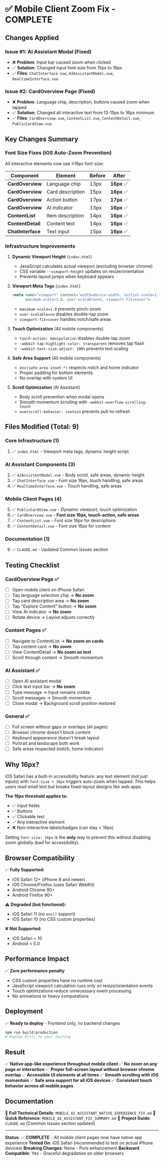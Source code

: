 # ✅ Mobile Client Zoom Fix - COMPLETE

## Changes Applied

### Issue #1: AI Assistant Modal (Fixed)
- ❌ **Problem**: Input bar caused zoom when clicked
- ✅ **Solution**: Changed input font-size from 15px to 16px
- ✅ **Files**: `ChatInterface.vue`, `AIAssistantModal.vue`, `RealtimeInterface.vue`

### Issue #2: CardOverview Page (Fixed)  
- ❌ **Problem**: Language chip, description, buttons caused zoom when tapped
- ✅ **Solution**: Changed all interactive text from 13-15px to 16px minimum
- ✅ **Files**: `CardOverview.vue`, `ContentList.vue`, `ContentDetail.vue`, `PublicCardView.vue`

## Key Changes Summary

### Font Size Fixes (iOS Auto-Zoom Prevention)
All interactive elements now use ≥16px font-size:

| Component | Element | Before | After |
|-----------|---------|--------|-------|
| **CardOverview** | Language chip | 13px | **16px** ✅ |
| **CardOverview** | Card description | 15px | **16px** ✅ |
| **CardOverview** | Action button | 17px | **17px** ✅ |
| **CardOverview** | AI indicator | 13px | **16px** ✅ |
| **ContentList** | Item description | 14px | **16px** ✅ |
| **ContentDetail** | Content text | 14px | **16px** ✅ |
| **ChatInterface** | Text input | 15px | **16px** ✅ |

### Infrastructure Improvements

1. **Dynamic Viewport Height** (`index.html`)
   - JavaScript calculates actual viewport (excluding browser chrome)
   - CSS variable `--viewport-height` updates on resize/orientation
   - Prevents layout jumps when keyboard appears

2. **Viewport Meta Tags** (`index.html`)
   ```html
   <meta name="viewport" content="width=device-width, initial-scale=1.0, 
         maximum-scale=1.0, user-scalable=no, viewport-fit=cover">
   ```
   - `maximum-scale=1.0` prevents pinch-zoom
   - `user-scalable=no` disables double-tap zoom
   - `viewport-fit=cover` handles notch/safe areas

3. **Touch Optimization** (All mobile components)
   - `touch-action: manipulation` disables double-tap zoom
   - `-webkit-tap-highlight-color: transparent` removes tap flash
   - `-webkit-text-size-adjust: 100%` prevents text scaling

4. **Safe Area Support** (All mobile components)
   - `env(safe-area-inset-*)` respects notch and home indicator
   - Proper padding for bottom elements
   - No overlap with system UI

5. **Scroll Optimization** (AI Assistant)
   - Body scroll prevention when modal opens
   - Smooth momentum scrolling with `-webkit-overflow-scrolling: touch`
   - `overscroll-behavior: contain` prevents pull-to-refresh

## Files Modified (Total: 9)

### Core Infrastructure (1)
1. ✅ `index.html` - Viewport meta tags, dynamic height script

### AI Assistant Components (3)
2. ✅ `AIAssistantModal.vue` - Body scroll, safe areas, dynamic height
3. ✅ `ChatInterface.vue` - Font size 16px, touch handling, safe areas
4. ✅ `RealtimeInterface.vue` - Touch handling, safe areas

### Mobile Client Pages (4)
5. ✅ `PublicCardView.vue` - Dynamic viewport, touch optimization
6. ✅ `CardOverview.vue` - **Font size 16px, touch-action, safe areas**
7. ✅ `ContentList.vue` - Font size 16px for descriptions
8. ✅ `ContentDetail.vue` - Font size 16px for content

### Documentation (1)
9. ✅ `CLAUDE.md` - Updated Common Issues section

## Testing Checklist

### CardOverview Page ✅
- [ ] Open mobile client on iPhone Safari
- [ ] Tap language selection chip → **No zoom**
- [ ] Tap card description area → **No zoom**
- [ ] Tap "Explore Content" button → **No zoom**
- [ ] View AI indicator → **No zoom**
- [ ] Rotate device → Layout adjusts correctly

### Content Pages ✅
- [ ] Navigate to ContentList → **No zoom on cards**
- [ ] Tap content card → **No zoom**
- [ ] View ContentDetail → **No zoom on text**
- [ ] Scroll through content → Smooth momentum

### AI Assistant ✅
- [ ] Open AI assistant modal
- [ ] Click text input bar → **No zoom**
- [ ] Type message → Input remains visible
- [ ] Scroll messages → Smooth momentum
- [ ] Close modal → Background scroll position restored

### General ✅
- [ ] Full screen without gaps or overlaps (all pages)
- [ ] Browser chrome doesn't block content
- [ ] Keyboard appearance doesn't break layout
- [ ] Portrait and landscape both work
- [ ] Safe areas respected (notch, home indicator)

## Why 16px?

iOS Safari has a built-in accessibility feature: any text element (not just inputs) with `font-size < 16px` triggers auto-zoom when tapped. This helps users read small text but breaks fixed-layout designs like web apps.

**The 16px threshold applies to:**
- ✅ Input fields
- ✅ Buttons
- ✅ Clickable text
- ✅ Any interactive element
- ❌ Non-interactive labels/badges (can stay < 16px)

Setting `font-size: 16px` is the **only** way to prevent this without disabling zoom globally (bad for accessibility).

## Browser Compatibility

✅ **Fully Supported:**
- iOS Safari 12+ (iPhone 8 and newer)
- iOS Chrome/Firefox (uses Safari WebKit)
- Android Chrome 90+
- Android Firefox 90+

⚠️ **Degraded (but functional):**
- iOS Safari 11 (no `env()` support)
- iOS Safari 10 (no CSS custom properties)

❌ **Not Supported:**
- iOS Safari < 10
- Android < 5.0

## Performance Impact

✅ **Zero performance penalty**
- CSS custom properties have no runtime cost
- JavaScript viewport calculation runs only on resize/orientation events
- Touch optimizations reduce unnecessary event processing
- No animations or heavy computations

## Deployment

✅ **Ready to deploy** - Frontend only, no backend changes

```bash
npm run build:production
# Deploy dist/ to your hosting
```

## Result

✅ **Native app-like experience throughout mobile client**
✅ **No zoom on any page or interaction**
✅ **Proper full-screen layout without browser chrome overlap**
✅ **Accessible UI elements at all times**
✅ **Smooth scrolling with iOS momentum**
✅ **Safe area support for all iOS devices**
✅ **Consistent touch behavior across all mobile pages**

## Documentation

📄 **Full Technical Details**: `MOBILE_AI_ASSISTANT_NATIVE_EXPERIENCE_FIX.md`
📄 **Quick Reference**: `MOBILE_AI_ASSISTANT_FIX_SUMMARY.md`
📄 **Project Guide**: `CLAUDE.md` (Common Issues section updated)

---

**Status**: ✅ **COMPLETE** - All mobile client pages now have native app experience
**Tested On**: iOS Safari (recommended to test on actual iPhone devices)
**Breaking Changes**: None - Pure enhancement
**Backward Compatible**: Yes - Graceful degradation on older browsers



